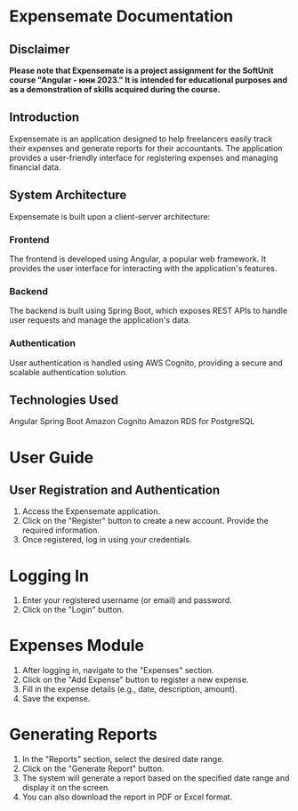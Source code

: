# Expensemate Documentation

## Disclaimer

**Please note that Expensemate is a project assignment for the SoftUnit course "Angular - юни 2023." It is intended for educational purposes and as a demonstration of skills acquired during the course.**


## Introduction
Expensemate is an application designed to help freelancers easily track their expenses and generate reports for their accountants. The application provides a user-friendly interface for registering expenses and managing financial data.

## System Architecture
Expensemate is built upon a client-server architecture:

### Frontend
The frontend is developed using Angular, a popular web framework. It provides the user interface for interacting with the application's features.
### Backend
The backend is built using Spring Boot, which exposes REST APIs to handle user requests and manage the application's data.
### Authentication
User authentication is handled using AWS Cognito, providing a secure and scalable authentication solution.

## Technologies Used
Angular
Spring Boot
Amazon Cognito
Amazon RDS for PostgreSQL


# User Guide

## User Registration and Authentication
1. Access the Expensemate application.
2. Click on the "Register" button to create a new account. Provide the required information.
3. Once registered, log in using your credentials.

# Logging In
1. Enter your registered username (or email) and password.
2. Click on the "Login" button.

# Expenses Module
1. After logging in, navigate to the "Expenses" section.
2. Click on the "Add Expense" button to register a new expense.
3. Fill in the expense details (e.g., date, description, amount).
4. Save the expense.

# Generating Reports
1. In the "Reports" section, select the desired date range.
2. Click on the "Generate Report" button.
3. The system will generate a report based on the specified date range and display it on the screen.
4. You can also download the report in PDF or Excel format.


